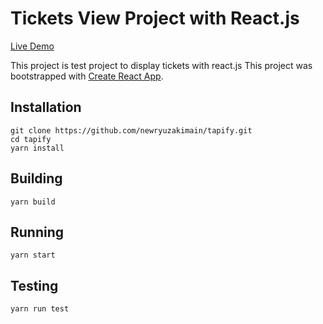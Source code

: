 # Tickets View Project with React.js

[Live Demo](https://react-github-search-tdd.now.sh/)

This project is test project to display tickets with react.js
This project was bootstrapped with [Create React App](https://github.com/facebook/create-react-app).

## Installation
```
git clone https://github.com/newryuzakimain/tapify.git
cd tapify
yarn install
```

## Building
```
yarn build
```

## Running
```
yarn start
```

## Testing
```
yarn run test
```